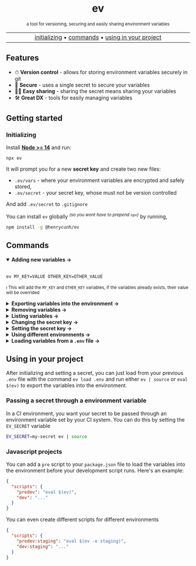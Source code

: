<div align="center">

# ev
  <sup>a tool for versioning, securing and easily sharing environment variables</sup>

</div>


<p align="center">
  <table>
    <tbody>
      <td align="center">
        <img width="2000" height="0"><br>
        <a href="#initializing">initializing</a> • <a href="#commands">commands</a> • <a href="#using-in-your-project">using in your project</a><br>
        <img width="2000" height="0">
      </td>
    </tbody>
  </table>
</p>

## Features
- ⏱ **Version control** - allows for storing environment variables securely in git
- 🔑 **Secure** - uses a single secret to secure your variables
- 🧑‍💻 **Easy sharing** - sharing the secret means sharing your variables
- 🛠 **Great DX** - tools for easily managing variables  

## Getting started

### Initializing

Install [**Node >= 14**](https://nodejs.org/en/) and run:
```
npx ev
```
It will prompt you for a new **secret key** and create two new files:
  - `.ev/vars` - where your environment variables are encrypted and safely stored,
  - `.ev/secret` - your secret key, whose must not be version controlled

And add `.ev/secret` to `.gitignore`

You can install `ev` globally <sup>*(so you wont have to prepend `npx`)*</sup> by running,
```bash
npm install -g @henrycunh/ev
```

## Commands

<details open>
<summary><strong>Adding new variables →</strong></summary>
<br>

```bash
ev MY_KEY=VALUE OTHER_KEY=OTHER_VALUE
```
<sup>ℹ This will add the `MY_KEY` and `OTHER_KEY` variables, if the variables already exists, their value will be overrided</sup>
</details>

<details>
<summary><strong>Exporting variables into the environment →</strong></summary>
<br>
```bash
ev | source
# you can alternatively use
eval $(ev)
```
<sup>ℹ This will export every variable into the environment</sup>

You can test it by running

```bash
ev TEST=123 && ev | source && echo $TEST
```
<sup>ℹ This should print `Added 1 variables.` followed by `123`.</sup>
</details>
  
<details>
<summary><strong>Removing variables →</strong></summary>
<br>
```bash
ev rm MY_KEY OTHER_KEY
```
<sup>ℹ This will remove the `MY_KEY` and `OTHER_KEY` variables</sup>
</details>

<details>
<summary><strong>Listing variables →</strong></summary>
<br>
```bash
ev ls
```
<sup>ℹ This will list all variables</sup>
```bash
ev ls MY_KEY
```
<sup>ℹ This will list the `MY_KEY` variable</sup>
</details>

<details>
<summary><strong>Changing the secret key →</strong></summary>
<br>
```bash
ev change-secret
```
<sup>ℹ This will prompt for the old key and the new one, if the old key is correct, it will re-encrypt the variables with the new one</sup>
</details>

<details>
<summary><strong>Setting the secret key →</strong></summary>
<br>
In case you mistype your secret, you can just run this to type the secret again
```bash
ev set-secret
```
<sup>ℹ This will prompt for the secret</sup>
</details>

<details>
<summary><strong>Using different environments →</strong></summary>
<br>
You can append the option `--env` <sup>*(or `-e`)*</sup> on any command to specify a different environment
```bash
ev -e staging MY_KEY=VALUE_IN_STAGING
```
<sup>ℹ The variables for each environment is stored in a different file</sup>
</details>
  
<details>
  <summary><strong>Loading variables from a <code>.env</code> file →</strong></summary>
<br>
```bash
ev load .env
```
<sup>ℹ All the variables on `.env` will be loaded into the default environment</sup>
</details>

## Using in your project
After initializing and setting a secret, you can just load from your previous `.env` file with the command `ev load .env` and run either `ev | source` or `eval $(ev)` to export the variables into the environment.

### Passing a secret through a environment variable
In a CI environment, you want your secret to be passed through an environment variable set by your CI system. You can do this by setting the `EV_SECRET` variable
```bash
EV_SECRET=my-secret ev | source
```

### Javascript projects
You can add a `pre` script to your `package.json` file to load the variables into the environment before your development script runs. Here's an example:
```json
{
  "scripts": {
    "predev": "eval $(ev)",
    "dev": "..."
  }
}
```
You can even create different scripts for different environments
```json
{
  "scripts": {
    "predev:staging": "eval $(ev -e staging)",
    "dev:staging": "..."
  }
}
```




